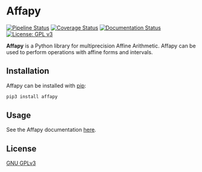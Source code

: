 # Affapy
[![Pipeline Status](https://gitlab.lip6.fr/hilaire/affapy/badges/master/pipeline.svg)](https://gitlab.lip6.fr/hilaire/affapy/pipelines)
[![Coverage Status](https://gitlab.lip6.fr/hilaire/affapy/badges/master/coverage.svg)](https://gitlab.lip6.fr/hilaire/affapy/pipelines)
[![Documentation Status](https://readthedocs.org/projects/affapy/badge/?version=latest)](https://affapy.readthedocs.io/en/latest/?badge=latest)
[![License: GPL v3](https://img.shields.io/badge/License-GPLv3-blue.svg)](https://www.gnu.org/licenses/gpl-3.0)

**Affapy** is a Python library for multiprecision Affine Arithmetic. Affapy can be used to perform operations with affine forms and intervals.

## Installation
Affapy can be installed with [pip](https://pip.pypa.io/en/stable/):
```bash
pip3 install affapy
```

## Usage
See the Affapy documentation [here](https://affapy.readthedocs.io/en/latest/).

## License
[GNU GPLv3](https://choosealicense.com/licenses/gpl-3.0/)
